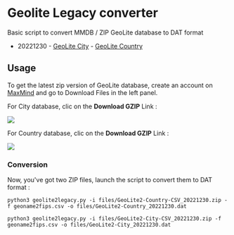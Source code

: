 # Geolite Legacy converter 
Basic script to convert MMDB / ZIP GeoLite database to DAT format

 * 20221230 - [GeoLite City](files/GeoLite2-City_20221230.dat) - [GeoLite Country](files/GeoLite2-Country_20221230.dat)

## Usage
To get the latest zip version of GeoLite database, create an account on [MaxMind](https://www.maxmind.com/en/accounts/) and go to Download Files in the left panel.

For City database, clic on the **Download GZIP** Link :

![](https://i.imgur.com/PLW2gCl.jpg)

For Country database, clic on the **Download GZIP** Link :

![](https://i.imgur.com/vWyZ0mv.jpg)

### Conversion
Now, you've got two ZIP files, launch the script to convert them to DAT format : 

```
python3 geolite2legacy.py -i files/GeoLite2-Country-CSV_20221230.zip -f geoname2fips.csv -o files/GeoLite2-Country_20221230.dat
```

```
python3 geolite2legacy.py -i files/GeoLite2-City-CSV_20221230.zip -f geoname2fips.csv -o files/GeoLite2-City_20221230.dat
```

